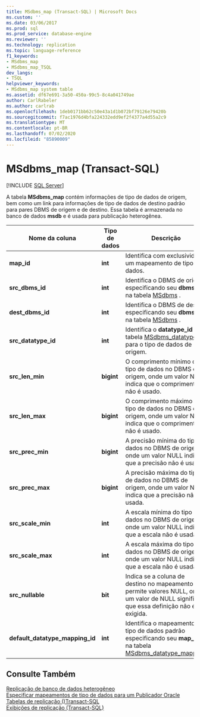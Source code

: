 ```yaml
---
title: MSdbms_map (Transact-SQL) | Microsoft Docs
ms.custom: ''
ms.date: 03/06/2017
ms.prod: sql
ms.prod_service: database-engine
ms.reviewer: ''
ms.technology: replication
ms.topic: language-reference
f1_keywords:
- MSdbms_map
- MSdbms_map_TSQL
dev_langs:
- TSQL
helpviewer_keywords:
- MSdbms_map system table
ms.assetid: df67e691-3a50-450a-99c5-8c4a041749ae
author: CarlRabeler
ms.author: carlrab
ms.openlocfilehash: 1deb0171bb62c50e43a1d1b072bf79126e79420b
ms.sourcegitcommit: f7ac1976d4bfa224332edd9ef2f4377a4d55a2c9
ms.translationtype: MT
ms.contentlocale: pt-BR
ms.lasthandoff: 07/02/2020
ms.locfileid: "85890009"
---
```

# <a name="msdbms_map-transact-sql"></a>MSdbms_map (Transact-SQL)
[!INCLUDE [SQL Server](../../includes/applies-to-version/sqlserver.md)]

  A tabela **MSdbms_map** contém informações de tipo de dados de origem, bem como um link para informações de tipo de dados de destino padrão para pares DBMS de origem e de destino. Essa tabela é armazenada no banco de dados **msdb** e é usada para publicação heterogênea.  
  
|Nome da coluna|Tipo de dados|Descrição|  
|-----------------|---------------|-----------------|  
|**map_id**|**int**|Identifica com exclusividade um mapeamento de tipo de dados.|  
|**src_dbms_id**|**int**|Identifica o DBMS de origem especificando seu **dbms_id** na tabela [MSdbms](../../relational-databases/system-tables/msdbms-transact-sql.md) .|  
|**dest_dbms_id**|**int**|Identifica o DBMS de destino especificando seu **dbms_id** na tabela [MSdbms](../../relational-databases/system-tables/msdbms-transact-sql.md) .|  
|**src_datatype_id**|**int**|Identifica o **datatype_id** da tabela [MSdbms_datatype](../../relational-databases/system-tables/msdbms-datatype-transact-sql.md) para o tipo de dados de origem.|  
|**src_len_min**|**bigint**|O comprimento mínimo do tipo de dados no DBMS de origem, onde um valor NULL indica que o comprimento não é usado.|  
|**src_len_max**|**bigint**|O comprimento máximo do tipo de dados no DBMS de origem, onde um valor NULL indica que o comprimento não é usado.|  
|**src_prec_min**|**bigint**|A precisão mínima do tipo de dados no DBMS de origem, onde um valor NULL indica que a precisão não é usada.|  
|**src_prec_max**|**bigint**|A precisão máxima do tipo de dados no DBMS de origem, onde um valor NULL indica que a precisão não é usada.|  
|**src_scale_min**|**int**|A escala mínima do tipo de dados no DBMS de origem, onde um valor NULL indica que a escala não é usada.|  
|**src_scale_max**|**int**|A escala máxima do tipo de dados no DBMS de origem, onde um valor NULL indica que a escala não é usada.|  
|**src_nullable**|**bit**|Indica se a coluna de destino no mapeamento permite valores NULL, onde um valor de NULL significa que essa definição não é exigida.|  
|**default_datatype_mapping_id**|**int**|Identifica o mapeamento de tipo de dados padrão especificando seu **map_id** na tabela [MSdbms_datatype_mapping](../../relational-databases/system-tables/msdbms-datatype-mapping-transact-sql.md).|  
  
## <a name="see-also"></a>Consulte Também  
 [Replicação de banco de dados heterogêneo](../../relational-databases/replication/non-sql/heterogeneous-database-replication.md)   
 [Especificar mapeamentos de tipo de dados para um Publicador Oracle](../../relational-databases/replication/publish/specify-data-type-mappings-for-an-oracle-publisher.md)   
 [Tabelas de replicação &#40;&#41;Transact-SQL](../../relational-databases/system-tables/replication-tables-transact-sql.md)   
 [Exibições de replicação &#40;Transact-SQL&#41;](../../relational-databases/system-views/replication-views-transact-sql.md)  
  
  
